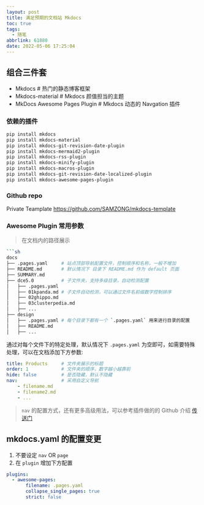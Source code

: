 ```yaml
---
layout: post
title: 满足预期的文档站 Mkdocs
toc: true
tags:
  - 随笔
abbrlink: 61880
date: 2022-05-06 17:25:04
---
```




## 组合三件套

- Mkdocs	# 热门的静态博客框架
- Mkdocs-material	# Mkdocs 颜值担当的主题
- MkDocs Awesome Pages Plugin   # Mkdocs 动态的 Navgation 插件



### 依赖的插件

```sh
pip install mkdocs 
pip install mkdocs-material 
pip install mkdocs-git-revision-date-plugin 
pip install mkdocs-mermaid2-plugin 
pip install mkdocs-rss-plugin 
pip install mkdocs-minify-plugin 
pip install mkdocs-macros-plugin 
pip install mkdocs-git-revision-date-localized-plugin 
pip install mkdocs-awesome-pages-plugin 
```



### Github repo

Private Teamplate https://github.com/SAMZONG/mkdocs-template



### Awesome Plugin 常用参数

> 在文档内的路径展示

~~~sh
```sh
docs
├── .pages.yaml     # 站点顶部导航配置文件，控制顺序和名称，一般不增加
├── README.md       # 默认情况下 目录下 README.md 作为 default 页面
├── SUMMARY.md
├── dce5.0          # 子文件夹，支持多级目录，自动检测配置
│   ├── .pages.yaml
│   ├── 01kpanda.md # 子文件自动检测，可以通过文件名前缀数字控制排序
│   ├── 02ghippo.md
│   ├── 03clusterpedia.md
│   ├── ...
├── design
│   ├── .pages.yaml # 每个目录下都有一个 `.pages.yaml` 用来进行目录的配置
│   ├── README.md
│   ├── ...
~~~



通过对每个文件下的特定处理，默认情况下 `.pages.yaml` 为空即可，如需要特殊处理，可以在文档添加下方参数:

```yaml
title: Products     # 文件夹展示的标题
order: 1            # 文件夹的顺序，数字越小越靠前
hide: false         # 是否隐藏，默认不隐藏
nav:                # 采用自定义导航
    - filename.md
    - filename2.md
    - ...
```

> `nav` 的配置方式，还有更多高级用法，可以参考插件做的的 Github 介绍 [传送门](https://github.com/lukasgeiter/mkdocs-awesome-pages-plugin#customize-navigation)



## mkdocs.yaml 的配置变更

1. 不要设定 `nav` OR `page`
2. 在 `plugin` 增加下方配置

```yaml
plugins:
  - awesome-pages:
       filename: .pages.yaml
       collapse_single_pages: true
       strict: false
```

